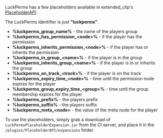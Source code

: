 LuckPerms has a few placeholders available in extended_clip's [PlaceholderAPI](https://www.spigotmc.org/resources/placeholderapi.6245/).

The LuckPerms identifier is just **"luckperms"**.

* **%luckperms_group_name%** - the name of the players group
* **%luckperms_has_permission_\<node\>%** -  if the player has the permission
* **%luckperms_inherits_permission_\<node\>%** - if the player has or inherits the permission
* **%luckperms_in_group_\<name\>%** -  if the player is in the group
* **%luckperms_inherits_group_\<name\>%** - if the player is in or inherits the group
* **%luckperms_on_track_\<track\>%** - if the player is on the track
* **%luckperms_expiry_time_\<node\>%** - time until the permission node expires for the player
* **%luckperms_group_expiry_time_\<group\>%** - time until the group membership expires for the player
* **%luckperms_prefix%** - the players prefix
* **%luckperms_suffix%** - the players suffix
* **%luckperms_meta_\<node\>** - the value of the meta node for the player


To use the placeholders, simply grab a download of `LuckPermsPlaceholderExpansion.jar` from the CI server, and place it in the `/plugins/PlaceholderAPI/expansions` folder.


